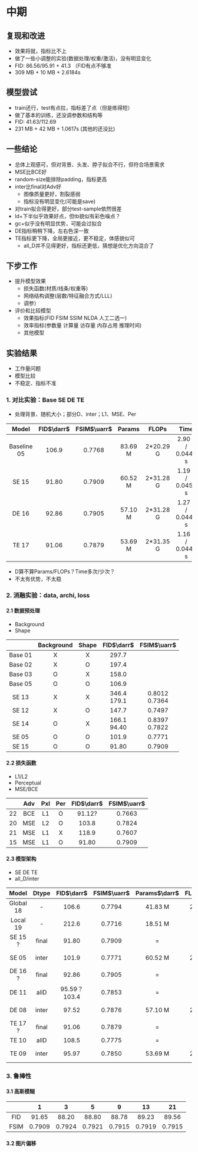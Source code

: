 <!-- 特征融合D？

D, D1, D2, D3
adv_all, adv_parts -->
# 中期

## 复现和改进

- 效果将就，指标比不上
- 做了一些小调整的实验(数据处理/权重/激活)，没有明显变化
- FID: 86.56/95.91 + 41.3 （FID有点不够准
- 309 MB + 10 MB + 2.6184s

## 模型尝试

- train还行，test有点拉，指标差了点（但是练得短）
- 做了基本的训练，还没调参数和结构等
- FID: 41.63/112.69
- 231 MB + 42 MB + 1.0617s (其他的还没比)

## 一些结论

- 总体上观感可，但对背景、头发、脖子拟合不行，但符合场景需求
- MSE比BCE好
- random-size能排除padding，指标更高
- inter比final对Adv好
  - 图像质量更好，割裂感弱
  - 指标没有明显变化(可能是save)
- 对train拟合得更好，部分test-sample依然很差
- ld+下半似乎效果好点，但tb貌似有彩色噪点？
- gc+似乎没有明显优势，可能会过拟合
- DE指标稍稍下降，左右色深一致
- TE指标更下降，全局更接近，更不稳定，体感貌似可
  - all_D并不见得更好，指标还更低，猜想是优化方向混合了

## 下步工作

- 提升模型效果
  - 损失函数(材质/线条/权重等)
  - 网络结构调整(层数/特征融合方式/LLL)
  - 调参）
- 评价和比较模型
  - 效果指标(FID FSIM SSIM NLDA 人工二选一)
  - 效率指标(参数量 计算量 访存量 内存占用 推理时间)
  - 其他模型

## 实验结果

- 工作量问题
- 模型比较
- 不稳定、指标不准

### 1. 对比实验：Base SE DE TE

- 处理背景、随机大小；部分D、inter；L1、MSE、Per

|    Model    | FID$\darr$ | FSIM$\uarr$ | Params  |   FLOPs   |       Time        |
| :---------: | :--------: | :---------: | :-----: | :-------: | :---------------: |
| Baseline 05 |   106.9    |   0.7768    | 83.69 M | 2*20.29 G | 2.90 s / 0.0449 s |
|    SE 15    |   91.80    |   0.7909    | 60.52 M | 2*31.28 G | 1.19 s / 0.0456 s |
|    DE 16    |   92.86    |   0.7905    | 57.10 M | 2*31.28 G | 1.27 s / 0.0448 s |
|    TE 17    |   91.06    |   0.7879    | 53.69 M | 2*31.35 G | 1.16 s / 0.0443 s |

- D算不算Params/FLOPs？Time多次/少次？
- 不太有优势，不太稳

### 2. 消融实验：data, archi, loss

#### 2.1 数据预处理

- Background
- Shape

|         | Background | Shape |    FID$\darr$    |    FSIM$\uarr$     |
| :-----: | :--------: | :---: | :--------------: | :----------------: |
| Base 01 |     X      |   X   |      297.7       |                    |
| Base 02 |     X      |   O   |      197.4       |                    |
| Base 03 |     O      |   X   |      158.0       |                    |
| Base 05 |     O      |   O   |      106.9       |                    |
|  SE 13  |     X      |   X   | 346.4<br />179.1 | 0.8012<br />0.7364 |
|  SE 12  |     X      |   O   |      147.7       |       0.7497       |
|  SE 14  |     O      |   X   | 166.1<br />94.40 | 0.8397<br />0.7822 |
|  SE 05  |     O      |   O   |      101.9       |       0.7771       |
|  SE 15  |     O      |   O   |      91.80       |       0.7909       |

#### 2.2 损失函数

- L1/L2
- Perceptual
- MSE/BCE

|      | Adv  | Pxl  | Per  | FID$\darr$ | FSIM$\uarr$ |
| :--: | :--: | :--: | :--: | :--------: | :---------: |
|  22  | BCE  |  L1  |  O   |   91.12?   |   0.7663    |
|  20  | MSE  |  L2  |  O   |   103.8    |   0.7824    |
|  21  | MSE  |  L1  |  X   |   118.9    |   0.7607    |
|  15  | MSE  |  L1  |  O   |   91.80    |   0.7909    |

#### 2.3 模型架构

- SE DE TE
- all_D/inter

|   Model   | Dtype |     FID$\darr$     | FSIM$\uarr$ | Params$\darr$ | FLOPs$\darr$ |    Time$\darr$     |
| :-------: | :---: | :----------------: | :---------: | :-----------: | :----------: | :----------------: |
| Global 18 |   -   |       106.6        |   0.7794    |    41.83 M    |  2*12.99 G   |      1.204 s       |
| Local 19  |   -   |       212.6        |   0.7716    |    18.51 M    |   2*9.45 G   |         ?          |
|  SE 15 ?  | final |       91.80        |   0.7909    |       =       |      =       |         =          |
|   SE 05   | inter |       101.9        |   0.7771    |    60.52 M    |  2*31.28 G   | 1.235 s / 0.0444 s |
|  DE 16 ?  | final |       92.86        |   0.7905    |       =       |      =       |         =          |
|   DE 11   | allD  | 95.59？<br />103.4 |   0.7853    |       =       |      =       |         =          |
|   DE 08   | inter |       97.52        |   0.7876    |    57.10 M    |  2*31.28 G   | 1.231 s / 0.0448 s |
|  TE 17 ?  | final |       91.06        |   0.7879    |       =       |      =       |         =          |
|   TE 10   | allD  |       108.5        |   0.7775    |       =       |      =       |         =          |
|   TE 09   | inter |       95.97        |   0.7850    |    53.69 M    |  2*31.35 G   | 1.185 s / 0.0443 s |

### 3. 鲁棒性

#### 3.1 高斯模糊

|      |   1    |   3    |   5    |   9    |   13   |   21   |
| :--: | :----: | :----: | :----: | :----: | :----: | :----: |
| FID  | 91.65  | 88.20  | 88.80  | 88.78  | 89.23  | 89.56  |
| FSIM | 0.7909 | 0.7924 | 0.7921 | 0.7915 | 0.7919 | 0.7915 |

#### 3.2 图片偏移














